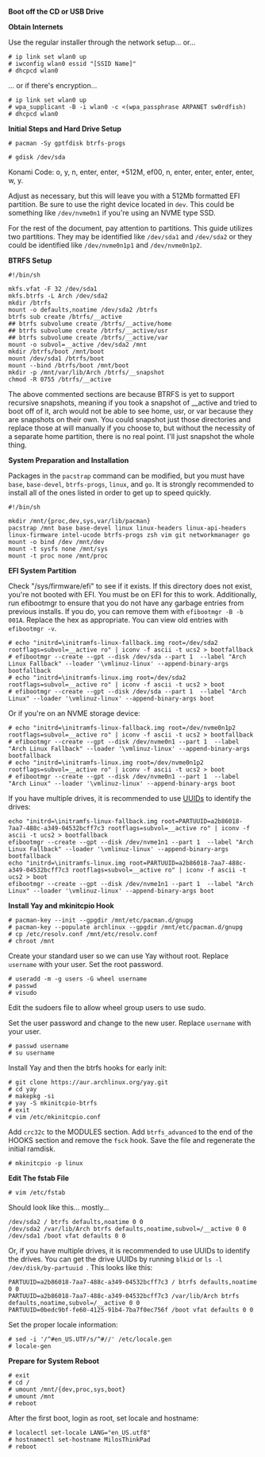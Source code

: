 **Boot off the CD or USB Drive**

**Obtain Internets**

Use the regular installer through the network setup... or...

```
# ip link set wlan0 up
# iwconfig wlan0 essid "[SSID Name]"
# dhcpcd wlan0
```

... or if there's encryption... 

```
# ip link set wlan0 up
# wpa_supplicant -B -i wlan0 -c <(wpa_passphrase ARPANET sw0rdfish)
# dhcpcd wlan0
```


**Initial Steps and Hard Drive Setup**
```
# pacman -Sy gptfdisk btrfs-progs
```

```
# gdisk /dev/sda
```

Konami Code: o, y, n, enter, enter, +512M, ef00, n, enter, enter, enter, enter, w, y.

Adjust as necessary, but this will leave you with a 512Mb formatted EFI partition. Be sure to use the right device located in `dev`. This could be something like `/dev/nvme0n1` if you're using an NVME type SSD.

For the rest of the document, pay attention to partitions. This guide utilizes two partitions. They may be identified like `/dev/sda1` and `/dev/sda2` or they could be identified like `/dev/nvme0n1p1` and `/dev/nvme0n1p2`.

**BTRFS Setup**
```
#!/bin/sh

mkfs.vfat -F 32 /dev/sda1
mkfs.btrfs -L Arch /dev/sda2
mkdir /btrfs
mount -o defaults,noatime /dev/sda2 /btrfs
btrfs sub create /btrfs/__active
## btrfs subvolume create /btrfs/__active/home
## btrfs subvolume create /btrfs/__active/usr
## btrfs subvolume create /btrfs/__active/var
mount -o subvol=__active /dev/sda2 /mnt
mkdir /btrfs/boot /mnt/boot
mount /dev/sda1 /btrfs/boot
mount --bind /btrfs/boot /mnt/boot
mkdir -p /mnt/var/lib/Arch /btrfs/__snapshot
chmod -R 0755 /btrfs/__active
```

The above commented sections are because BTRFS is yet to support recursive snapshots, meaning if you took a snapshot of __active and tried to boot off of it, arch would not be able to see home, usr, or var because they are snapshots on their own. You could snapshot just those directories and replace those at will manually if you choose to, but without the necessity of a separate home partition, there is no real point. I'll just snapshot the whole thing.

**System Preparation and Installation**

Packages in the `pacstrap` command can be modified, but you must have `base`, `base-devel`, `btrfs-progs`, `linux`, and `go`. It is strongly recommended to install all of the ones listed in order to get up to speed quickly.

```
#!/bin/sh

mkdir /mnt/{proc,dev,sys,var/lib/pacman}
pacstrap /mnt base base-devel linux linux-headers linux-api-headers linux-firmware intel-ucode btrfs-progs zsh vim git networkmanager go
mount -o bind /dev /mnt/dev
mount -t sysfs none /mnt/sys
mount -t proc none /mnt/proc
```

**EFI System Partition**

Check "/sys/firmware/efi" to see if it exists. If this directory does not exist, you're not booted with EFI. You must be on EFI for this to work. Additionally, run efibootmgr to ensure that you do not have any garbage entries from previous installs. If you do, you can remove them with `efibootmgr -B -b 001A`. Replace the hex as appropriate. You can view old entries with `efibootmgr -v`.

```
# echo "initrd=\initramfs-linux-fallback.img root=/dev/sda2 rootflags=subvol=__active ro" | iconv -f ascii -t ucs2 > bootfallback
# efibootmgr --create --gpt --disk /dev/sda --part 1  --label "Arch Linux Fallback" --loader '\vmlinuz-linux' --append-binary-args bootfallback
# echo "initrd=\initramfs-linux.img root=/dev/sda2 rootflags=subvol=__active ro" | iconv -f ascii -t ucs2 > boot
# efibootmgr --create --gpt --disk /dev/sda --part 1  --label "Arch Linux" --loader '\vmlinuz-linux' --append-binary-args boot
```

Or if you're on an NVME storage device:

```
# echo "initrd=\initramfs-linux-fallback.img root=/dev/nvme0n1p2 rootflags=subvol=__active ro" | iconv -f ascii -t ucs2 > bootfallback
# efibootmgr --create --gpt --disk /dev/nvme0n1 --part 1  --label "Arch Linux Fallback" --loader '\vmlinuz-linux' --append-binary-args bootfallback
# echo "initrd=\initramfs-linux.img root=/dev/nvme0n1p2 rootflags=subvol=__active ro" | iconv -f ascii -t ucs2 > boot
# efibootmgr --create --gpt --disk /dev/nvme0n1 --part 1  --label "Arch Linux" --loader '\vmlinuz-linux' --append-binary-args boot
```

If you have multiple drives, it is recommended to use [UUIDs](https://wiki.archlinux.org/index.php/Persistent_block_device_naming) to identify the drives:

```
echo "initrd=\initramfs-linux-fallback.img root=PARTUUID=a2b86018-7aa7-488c-a349-04532bcff7c3 rootflags=subvol=__active ro" | iconv -f ascii -t ucs2 > bootfallback
efibootmgr --create --gpt --disk /dev/nvme1n1 --part 1  --label "Arch Linux Fallback" --loader '\vmlinuz-linux' --append-binary-args bootfallback
echo "initrd=\initramfs-linux.img root=PARTUUID=a2b86018-7aa7-488c-a349-04532bcff7c3 rootflags=subvol=__active ro" | iconv -f ascii -t ucs2 > boot
efibootmgr --create --gpt --disk /dev/nvme1n1 --part 1  --label "Arch Linux" --loader '\vmlinuz-linux' --append-binary-args boot
```

**Install Yay and mkinitcpio Hook**
```
# pacman-key --init --gpgdir /mnt/etc/pacman.d/gnupg
# pacman-key --populate archlinux --gpgdir /mnt/etc/pacman.d/gnupg
# cp /etc/resolv.conf /mnt/etc/resolv.conf
# chroot /mnt
```

Create your standard user so we can use Yay without root. Replace `username` with your user. Set the root password.

```
# useradd -m -g users -G wheel username
# passwd
# visudo 
```

Edit the sudoers file to allow wheel group users to use sudo.

Set the user password and change to the new user. Replace `username` with your user.

```
# passwd username
# su username
```

Install Yay and then the btrfs hooks for early init:

```
# git clone https://aur.archlinux.org/yay.git
# cd yay
# makepkg -si
# yay -S mkinitcpio-btrfs
# exit
# vim /etc/mkinitcpio.conf
```

Add `crc32c` to the MODULES section. Add `btrfs_advanced` to the end of the HOOKS section and remove the `fsck` hook. Save the file and regenerate the initial ramdisk.

```
# mkinitcpio -p linux
```

**Edit The fstab File**

```
# vim /etc/fstab
```

Should look like this... mostly...

```
/dev/sda2 / btrfs defaults,noatime 0 0
/dev/sda2 /var/lib/Arch btrfs defaults,noatime,subvol=/__active 0 0
/dev/sda1 /boot vfat defaults 0 0
```

Or, if you have multiple drives, it is recommended to use UUIDs to identify the drives. You can get the drive UUIDs by running `blkid` or `ls -l /dev/disk/by-partuuid `. This looks like this:

```
PARTUUID=a2b86018-7aa7-488c-a349-04532bcff7c3 / btrfs defaults,noatime 0 0
PARTUUID=a2b86018-7aa7-488c-a349-04532bcff7c3 /var/lib/Arch btrfs defaults,noatime,subvol=/__active 0 0
PARTUUID=0bedc9bf-fe60-4125-91b4-7ba7f0ec756f /boot vfat defaults 0 0
```

Set the proper locale information:

```
# sed -i '/^#en_US.UTF/s/^#//' /etc/locale.gen
# locale-gen
```


**Prepare for System Reboot**

```
# exit
# cd /
# umount /mnt/{dev,proc,sys,boot}
# umount /mnt
# reboot
```

After the first boot, login as root, set locale and hostname:

```
# localectl set-locale LANG="en_US.utf8"
# hostnamectl set-hostname MilosThinkPad
# reboot
```
